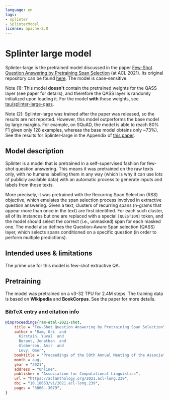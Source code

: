 ```yaml
---
language: en
tags:
- splinter
- SplinterModel
license: apache-2.0
---
```


# Splinter large model 
 

Splinter-large is the pretrained model discussed in the paper [Few-Shot Question Answering by Pretraining Span Selection](https://aclanthology.org/2021.acl-long.239/) (at ACL 2021). Its original repository can be found [here](https://github.com/oriram/splinter). The model is case-sensitive.

Note (1): This model **doesn't** contain the pretrained weights for the QASS layer (see paper for details), and therefore the QASS layer is randomly initialized upon loading it. For the model **with** those weights, see [tau/splinter-large-qass](https://huggingface.co/tau/splinter-large-qass).

Note (2): Splinter-large was trained after the paper was released, so the results are not reported. However, this model outperforms the base model by large margins. For example, on SQuAD, the model is able to reach 80% F1 given only 128 examples, whereas the base model obtains only ~73%). See the results for Splinter-large in the Appendix of [this paper](https://arxiv.org/pdf/2108.05857.pdf).

## Model description

Splinter is a model that is pretrained in a self-supervised fashion for few-shot question answering. This means it was pretrained on the raw texts only, with no humans labelling them in any way (which is why it can use lots of publicly available data) with an automatic process to generate inputs and labels from those texts. 

More precisely, it was pretrained with the Recurring Span Selection (RSS) objective, which emulates the span selection process involved in extractive question answering. Given a text, clusters of recurring spans (n-grams that appear more than once in the text) are first identified. For each such cluster, all of its instances but one are replaced with a special `[QUESTION]` token, and the model should select the correct (i.e., unmasked) span for each masked one. The model also defines the Question-Aware Span selection (QASS) layer, which selects spans conditioned on a specific question (in order to perform multiple predictions).

## Intended uses & limitations

The prime use for this model is few-shot extractive QA.

## Pretraining

The model was pretrained on a v3-32 TPU for 2.4M steps. The training data is based on **Wikipedia** and **BookCorpus**. See the paper for more details.

### BibTeX entry and citation info

```bibtex
@inproceedings{ram-etal-2021-shot,
    title = "Few-Shot Question Answering by Pretraining Span Selection",
    author = "Ram, Ori  and
      Kirstain, Yuval  and
      Berant, Jonathan  and
      Globerson, Amir  and
      Levy, Omer",
    booktitle = "Proceedings of the 59th Annual Meeting of the Association for Computational Linguistics and the 11th International Joint Conference on Natural Language Processing (Volume 1: Long Papers)",
    month = aug,
    year = "2021",
    address = "Online",
    publisher = "Association for Computational Linguistics",
    url = "https://aclanthology.org/2021.acl-long.239",
    doi = "10.18653/v1/2021.acl-long.239",
    pages = "3066--3079",
}
```